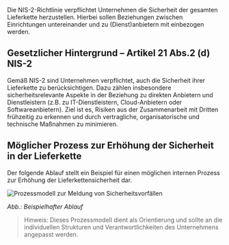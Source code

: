 Die NIS-2-Richtlinie verpflichtet Unternehmen die Sicherheit der gesamten Lieferkette herzustellen. Hierbei sollen Beziehungen zwischen Einrichtungen untereinander und zu (Dienst)anbietern mit einbezogen werden.


## Gesetzlicher Hintergrund – Artikel 21 Abs.2 (d) NIS-2

Gemäß NIS-2 sind Unternehmen verpflichtet, auch die Sicherheit ihrer Lieferkette zu berücksichtigen. Dazu zählen insbesondere sicherheitsrelevante Aspekte in der Beziehung zu direkten Anbietern und Dienstleistern (z.B. zu IT-Dienstleistern, Cloud-Anbietern oder Softwareanbietern). Ziel ist es, Risiken aus der Zusammenarbeit mit Dritten frühzeitig zu erkennen und durch vertragliche, organisatorische und technische Maßnahmen zu minimieren.

## Möglicher Prozess zur Erhöhung der Sicherheit in der Lieferkette

Der folgende Ablauf stellt ein Beispiel für einen möglichen internen Prozess zur Erhöhung der Lieferkettensicherheit dar.

![Prozessmodell zur Meldung von Sicherheitsvorfällen](media/Meldepflicht.drawio.png)

*Abb.: Beispielhafter Ablauf*

> Hinweis: Dieses Prozessmodell dient als Orientierung und sollte an die individuellen Strukturen und Verantwortlichkeiten des Unternehmens angepasst werden.




